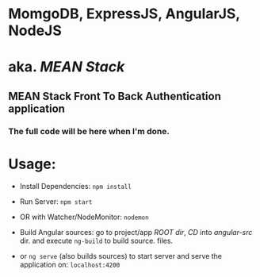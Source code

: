# MomgoDB, ExpressJS, AngularJS, NodeJS
# aka. *MEAN Stack*


## MEAN Stack Front To Back Authentication application

### The full code will be here when I'm done.

# Usage:

- Install Dependencies:
`npm install`

- Run Server:
`npm start`

- OR with Watcher/NodeMonitor:
`nodemon`

- Build Angular sources:
go to project/app *ROOT dir*, *CD* into *angular-src* dir. and execute `ng-build` to build source. files.

- or `ng serve` (also builds sources) to start server and serve the application on: `localhost:4200`
